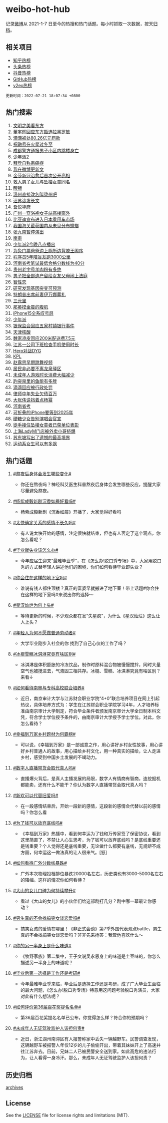 # weibo-hot-hub

记录[微博](https://www.weibo.com)从 2021-1-7 日至今的热搜和热门话题。每小时抓取一次数据，按天[归档](archives)。

## 相关项目

- [知乎热榜](https://github.com/lonnyzhang423/zhihu-hot-hub)
- [头条热榜](https://github.com/lonnyzhang423/toutiao-hot-hub)
- [抖音热榜](https://github.com/lonnyzhang423/douyin-hot-hub)
- [GitHub热榜](https://github.com/lonnyzhang423/github-hot-hub)
- [v2ex热榜](https://github.com/lonnyzhang423/v2ex-hot-hub)


`更新时间：2022-07-21 18:07:34 +0800`

## 热门搜索

1. [文明之美看东方](https://m.weibo.cn/search?containerid=100103type%3D1%26t%3D10%26q%3D%23%E6%96%87%E6%98%8E%E4%B9%8B%E7%BE%8E%E7%9C%8B%E4%B8%9C%E6%96%B9%23&stream_entry_id=51&isnewpage=1&extparam=seat%3D1%26pos%3D0%26cate%3D10103%26filter_type%3Drealtimehot%26dgr%3D0%26c_type%3D51%26display_time%3D1658398052%26pre_seqid%3D165839805238509313309&luicode=10000011&lfid=106003type%253D25%2526t%253D3%2526disable_hot%253D1%2526filter_type%253Drealtimehot)
1. [董宇辉回应东方甄选拉黑罗敏](https://m.weibo.cn/search?containerid=100103type%3D1%26t%3D10%26q%3D%23%E8%91%A3%E5%AE%87%E8%BE%89%E5%9B%9E%E5%BA%94%E4%B8%9C%E6%96%B9%E7%94%84%E9%80%89%E6%8B%89%E9%BB%91%E7%BD%97%E6%95%8F%23&stream_entry_id=31&isnewpage=1&extparam=seat%3D1%26pos%3D0%26realpos%3D1%26flag%3D0%26dgr%3D0%26c_type%3D31%26lcate%3D5001%26filter_type%3Drealtimehot%26cate%3D0%26display_time%3D1658398052%26pre_seqid%3D165839805238509313309&luicode=10000011&lfid=106003type%253D25%2526t%253D3%2526disable_hot%253D1%2526filter_type%253Drealtimehot)
1. [滴滴被处80.26亿元罚款](https://m.weibo.cn/search?containerid=100103type%3D1%26t%3D10%26q%3D%23%E6%BB%B4%E6%BB%B4%E8%A2%AB%E5%A4%8480.26%E4%BA%BF%E5%85%83%E7%BD%9A%E6%AC%BE%23&stream_entry_id=31&isnewpage=1&extparam=seat%3D1%26pos%3D1%26realpos%3D2%26flag%3D16%26dgr%3D0%26c_type%3D31%26lcate%3D5001%26filter_type%3Drealtimehot%26cate%3D0%26display_time%3D1658398052%26pre_seqid%3D165839805238509313309&luicode=10000011&lfid=106003type%253D25%2526t%253D3%2526disable_hot%253D1%2526filter_type%253Drealtimehot)
1. [祝融号在火星过冬至](https://m.weibo.cn/search?containerid=100103type%3D1%26t%3D10%26q%3D%23%E7%A5%9D%E8%9E%8D%E5%8F%B7%E5%9C%A8%E7%81%AB%E6%98%9F%E8%BF%87%E5%86%AC%E8%87%B3%23&stream_entry_id=31&isnewpage=1&extparam=seat%3D1%26pos%3D2%26realpos%3D3%26flag%3D0%26dgr%3D0%26c_type%3D31%26lcate%3D5001%26filter_type%3Drealtimehot%26cate%3D0%26display_time%3D1658398052%26pre_seqid%3D165839805238509313309&luicode=10000011&lfid=106003type%253D25%2526t%253D3%2526disable_hot%253D1%2526filter_type%253Drealtimehot)
1. [成都警方通报男子小区内跳楼身亡](https://m.weibo.cn/search?containerid=100103type%3D1%26t%3D10%26q%3D%23%E6%88%90%E9%83%BD%E8%AD%A6%E6%96%B9%E9%80%9A%E6%8A%A5%E7%94%B7%E5%AD%90%E5%B0%8F%E5%8C%BA%E5%86%85%E8%B7%B3%E6%A5%BC%E8%BA%AB%E4%BA%A1%23&stream_entry_id=31&isnewpage=1&extparam=seat%3D1%26pos%3D3%26realpos%3D4%26flag%3D1%26dgr%3D0%26c_type%3D31%26lcate%3D5001%26filter_type%3Drealtimehot%26cate%3D0%26display_time%3D1658398052%26pre_seqid%3D165839805238509313309&luicode=10000011&lfid=106003type%253D25%2526t%253D3%2526disable_hot%253D1%2526filter_type%253Drealtimehot)
1. [少年派2](https://m.weibo.cn/search?containerid=100103type%3D1%26t%3D10%26q%3D%E5%B0%91%E5%B9%B4%E6%B4%BE2&stream_entry_id=31&isnewpage=1&extparam=seat%3D1%26pos%3D4%26realpos%3D5%26flag%3D0%26dgr%3D0%26c_type%3D31%26lcate%3D5001%26filter_type%3Drealtimehot%26cate%3D0%26display_time%3D1658398052%26pre_seqid%3D165839805238509313309&luicode=10000011&lfid=106003type%253D25%2526t%253D3%2526disable_hot%253D1%2526filter_type%253Drealtimehot)
1. [拜登自称患癌症](https://m.weibo.cn/search?containerid=100103type%3D1%26t%3D10%26q%3D%23%E6%8B%9C%E7%99%BB%E8%87%AA%E7%A7%B0%E6%82%A3%E7%99%8C%E7%97%87%23&stream_entry_id=31&isnewpage=1&extparam=seat%3D1%26pos%3D5%26realpos%3D6%26flag%3D0%26dgr%3D0%26c_type%3D31%26lcate%3D5001%26filter_type%3Drealtimehot%26cate%3D0%26display_time%3D1658398052%26pre_seqid%3D165839805238509313309&luicode=10000011&lfid=106003type%253D25%2526t%253D3%2526disable_hot%253D1%2526filter_type%253Drealtimehot)
1. [我在微博更新文](https://m.weibo.cn/search?containerid=100103type%3D1%26t%3D10%26q%3D%23%E6%88%91%E5%9C%A8%E5%BE%AE%E5%8D%9A%E6%9B%B4%E6%96%B0%E6%96%87%23&stream_entry_id=31&isnewpage=1&extparam=seat%3D1%26pos%3D6%26adid%3D160329%26dgr%3D0%26c_type%3D31%26lcate%3D5001%26filter_type%3Drealtimehot%26cate%3D0%26display_time%3D1658398052%26pre_seqid%3D165839805238509313309&luicode=10000011&lfid=106003type%253D25%2526t%253D3%2526disable_hot%253D1%2526filter_type%253Drealtimehot)
1. [金莎新冠治愈后首次公开亮相](https://m.weibo.cn/search?containerid=100103type%3D1%26t%3D10%26q%3D%23%E9%87%91%E8%8E%8E%E6%96%B0%E5%86%A0%E6%B2%BB%E6%84%88%E5%90%8E%E9%A6%96%E6%AC%A1%E5%85%AC%E5%BC%80%E4%BA%AE%E7%9B%B8%23&stream_entry_id=31&isnewpage=1&extparam=seat%3D1%26pos%3D7%26realpos%3D7%26flag%3D1%26dgr%3D0%26c_type%3D31%26lcate%3D5001%26filter_type%3Drealtimehot%26cate%3D0%26display_time%3D1658398052%26pre_seqid%3D165839805238509313309&luicode=10000011&lfid=106003type%253D25%2526t%253D3%2526disable_hot%253D1%2526filter_type%253Drealtimehot)
1. [救人男子女儿与坠楼女童同名](https://m.weibo.cn/search?containerid=100103type%3D1%26t%3D10%26q%3D%23%E6%95%91%E4%BA%BA%E7%94%B7%E5%AD%90%E5%A5%B3%E5%84%BF%E4%B8%8E%E5%9D%A0%E6%A5%BC%E5%A5%B3%E7%AB%A5%E5%90%8C%E5%90%8D%23&stream_entry_id=31&isnewpage=1&extparam=seat%3D1%26pos%3D8%26realpos%3D8%26flag%3D0%26dgr%3D0%26c_type%3D31%26lcate%3D5001%26filter_type%3Drealtimehot%26cate%3D0%26display_time%3D1658398052%26pre_seqid%3D165839805238509313309&luicode=10000011&lfid=106003type%253D25%2526t%253D3%2526disable_hot%253D1%2526filter_type%253Drealtimehot)
1. [醒狮](https://m.weibo.cn/search?containerid=100103type%3D1%26t%3D10%26q%3D%E9%86%92%E7%8B%AE&stream_entry_id=31&isnewpage=1&extparam=seat%3D1%26pos%3D9%26realpos%3D9%26flag%3D1%26dgr%3D0%26c_type%3D31%26lcate%3D5001%26filter_type%3Drealtimehot%26cate%3D0%26display_time%3D1658398052%26pre_seqid%3D165839805238509313309&luicode=10000011&lfid=106003type%253D25%2526t%253D3%2526disable_hot%253D1%2526filter_type%253Drealtimehot)
1. [温州直接改名叫烫州吧](https://m.weibo.cn/search?containerid=100103type%3D1%26t%3D10%26q%3D%23%E6%B8%A9%E5%B7%9E%E7%9B%B4%E6%8E%A5%E6%94%B9%E5%90%8D%E5%8F%AB%E7%83%AB%E5%B7%9E%E5%90%A7%23&stream_entry_id=31&isnewpage=1&extparam=seat%3D1%26pos%3D10%26realpos%3D10%26flag%3D1%26dgr%3D0%26c_type%3D31%26lcate%3D5001%26filter_type%3Drealtimehot%26cate%3D0%26display_time%3D1658398052%26pre_seqid%3D165839805238509313309&luicode=10000011&lfid=106003type%253D25%2526t%253D3%2526disable_hot%253D1%2526filter_type%253Drealtimehot)
1. [汪苏泷发长文](https://m.weibo.cn/search?containerid=100103type%3D1%26t%3D10%26q%3D%23%E6%B1%AA%E8%8B%8F%E6%B3%B7%E5%8F%91%E9%95%BF%E6%96%87%23&stream_entry_id=31&isnewpage=1&extparam=seat%3D1%26pos%3D11%26realpos%3D11%26flag%3D2%26dgr%3D0%26c_type%3D31%26lcate%3D5001%26filter_type%3Drealtimehot%26cate%3D0%26display_time%3D1658398052%26pre_seqid%3D165839805238509313309&luicode=10000011&lfid=106003type%253D25%2526t%253D3%2526disable_hot%253D1%2526filter_type%253Drealtimehot)
1. [吾悦华府](https://m.weibo.cn/search?containerid=100103type%3D1%26t%3D10%26q%3D%23%E5%90%BE%E6%82%A6%E5%8D%8E%E5%BA%9C%23&stream_entry_id=31&isnewpage=1&extparam=seat%3D1%26pos%3D12%26realpos%3D12%26flag%3D0%26dgr%3D0%26c_type%3D31%26lcate%3D5001%26filter_type%3Drealtimehot%26cate%3D0%26display_time%3D1658398052%26pre_seqid%3D165839805238509313309&luicode=10000011&lfid=106003type%253D25%2526t%253D3%2526disable_hot%253D1%2526filter_type%253Drealtimehot)
1. [广州一穿浴袍女子站高楼窗外](https://m.weibo.cn/search?containerid=100103type%3D1%26t%3D10%26q%3D%23%E5%B9%BF%E5%B7%9E%E4%B8%80%E7%A9%BF%E6%B5%B4%E8%A2%8D%E5%A5%B3%E5%AD%90%E7%AB%99%E9%AB%98%E6%A5%BC%E7%AA%97%E5%A4%96%23&stream_entry_id=31&isnewpage=1&extparam=seat%3D1%26pos%3D13%26realpos%3D13%26flag%3D0%26dgr%3D0%26c_type%3D31%26lcate%3D5001%26filter_type%3Drealtimehot%26cate%3D0%26display_time%3D1658398052%26pre_seqid%3D165839805238509313309&luicode=10000011&lfid=106003type%253D25%2526t%253D3%2526disable_hot%253D1%2526filter_type%253Drealtimehot)
1. [比亚迪宣布进入日本乘用车市场](https://m.weibo.cn/search?containerid=100103type%3D1%26t%3D10%26q%3D%23%E6%AF%94%E4%BA%9A%E8%BF%AA%E5%AE%A3%E5%B8%83%E8%BF%9B%E5%85%A5%E6%97%A5%E6%9C%AC%E4%B9%98%E7%94%A8%E8%BD%A6%E5%B8%82%E5%9C%BA%23&stream_entry_id=31&isnewpage=1&extparam=seat%3D1%26pos%3D14%26realpos%3D14%26flag%3D0%26dgr%3D0%26c_type%3D31%26lcate%3D5001%26filter_type%3Drealtimehot%26cate%3D0%26display_time%3D1658398052%26pre_seqid%3D165839805238509313309&luicode=10000011&lfid=106003type%253D25%2526t%253D3%2526disable_hot%253D1%2526filter_type%253Drealtimehot)
1. [我国海关截获国内从未见分布蟑螂](https://m.weibo.cn/search?containerid=100103type%3D1%26t%3D10%26q%3D%23%E6%88%91%E5%9B%BD%E6%B5%B7%E5%85%B3%E6%88%AA%E8%8E%B7%E5%9B%BD%E5%86%85%E4%BB%8E%E6%9C%AA%E8%A7%81%E5%88%86%E5%B8%83%E8%9F%91%E8%9E%82%23&stream_entry_id=31&isnewpage=1&extparam=seat%3D1%26pos%3D15%26realpos%3D15%26flag%3D0%26dgr%3D0%26c_type%3D31%26lcate%3D5001%26filter_type%3Drealtimehot%26cate%3D0%26display_time%3D1658398052%26pre_seqid%3D165839805238509313309&luicode=10000011&lfid=106003type%253D25%2526t%253D3%2526disable_hot%253D1%2526filter_type%253Drealtimehot)
1. [张九南暂停演出](https://m.weibo.cn/search?containerid=100103type%3D1%26t%3D10%26q%3D%23%E5%BC%A0%E4%B9%9D%E5%8D%97%E6%9A%82%E5%81%9C%E6%BC%94%E5%87%BA%23&stream_entry_id=31&isnewpage=1&extparam=seat%3D1%26pos%3D16%26realpos%3D16%26flag%3D0%26dgr%3D0%26c_type%3D31%26lcate%3D5001%26filter_type%3Drealtimehot%26cate%3D0%26display_time%3D1658398052%26pre_seqid%3D165839805238509313309&luicode=10000011&lfid=106003type%253D25%2526t%253D3%2526disable_hot%253D1%2526filter_type%253Drealtimehot)
1. [南审](https://m.weibo.cn/search?containerid=100103type%3D1%26t%3D10%26q%3D%E5%8D%97%E5%AE%A1&stream_entry_id=31&isnewpage=1&extparam=seat%3D1%26pos%3D17%26realpos%3D17%26flag%3D0%26dgr%3D0%26c_type%3D31%26lcate%3D5001%26filter_type%3Drealtimehot%26cate%3D0%26display_time%3D1658398052%26pre_seqid%3D165839805238509313309&luicode=10000011&lfid=106003type%253D25%2526t%253D3%2526disable_hot%253D1%2526filter_type%253Drealtimehot)
1. [少年派2今晚八点播出](https://m.weibo.cn/search?containerid=100103type%3D1%26t%3D10%26q%3D%23%E5%B0%91%E5%B9%B4%E6%B4%BE2%E4%BB%8A%E6%99%9A%E5%85%AB%E7%82%B9%E6%92%AD%E5%87%BA%23&stream_entry_id=31&isnewpage=1&extparam=seat%3D1%26pos%3D18%26realpos%3D18%26flag%3D0%26dgr%3D0%26c_type%3D31%26lcate%3D5001%26filter_type%3Drealtimehot%26cate%3D0%26display_time%3D1658398052%26pre_seqid%3D165839805238509313309&luicode=10000011&lfid=106003type%253D25%2526t%253D3%2526disable_hot%253D1%2526filter_type%253Drealtimehot)
1. [为免门票爸爸边上厕所边背滕王阁序](https://m.weibo.cn/search?containerid=100103type%3D1%26t%3D10%26q%3D%23%E4%B8%BA%E5%85%8D%E9%97%A8%E7%A5%A8%E7%88%B8%E7%88%B8%E8%BE%B9%E4%B8%8A%E5%8E%95%E6%89%80%E8%BE%B9%E8%83%8C%E6%BB%95%E7%8E%8B%E9%98%81%E5%BA%8F%23&stream_entry_id=31&isnewpage=1&extparam=seat%3D1%26pos%3D19%26realpos%3D19%26flag%3D0%26dgr%3D0%26c_type%3D31%26lcate%3D5001%26filter_type%3Drealtimehot%26cate%3D0%26display_time%3D1658398052%26pre_seqid%3D165839805238509313309&luicode=10000011&lfid=106003type%253D25%2526t%253D3%2526disable_hot%253D1%2526filter_type%253Drealtimehot)
1. [程序员5年陪盲友跑3000公里](https://m.weibo.cn/search?containerid=100103type%3D1%26t%3D10%26q%3D%23%E7%A8%8B%E5%BA%8F%E5%91%985%E5%B9%B4%E9%99%AA%E7%9B%B2%E5%8F%8B%E8%B7%913000%E5%85%AC%E9%87%8C%23&stream_entry_id=31&isnewpage=1&extparam=seat%3D1%26pos%3D20%26realpos%3D20%26flag%3D1%26dgr%3D0%26c_type%3D31%26lcate%3D5001%26filter_type%3Drealtimehot%26cate%3D0%26display_time%3D1658398052%26pre_seqid%3D165839805238509313309&luicode=10000011&lfid=106003type%253D25%2526t%253D3%2526disable_hot%253D1%2526filter_type%253Drealtimehot)
1. [河南省考笔试最低合格分数线为40分](https://m.weibo.cn/search?containerid=100103type%3D1%26t%3D10%26q%3D%23%E6%B2%B3%E5%8D%97%E7%9C%81%E8%80%83%E7%AC%94%E8%AF%95%E6%9C%80%E4%BD%8E%E5%90%88%E6%A0%BC%E5%88%86%E6%95%B0%E7%BA%BF%E4%B8%BA40%E5%88%86%23&stream_entry_id=31&isnewpage=1&extparam=seat%3D1%26pos%3D21%26realpos%3D21%26flag%3D1%26dgr%3D0%26c_type%3D31%26lcate%3D5001%26filter_type%3Drealtimehot%26cate%3D0%26display_time%3D1658398052%26pre_seqid%3D165839805238509313309&luicode=10000011&lfid=106003type%253D25%2526t%253D3%2526disable_hot%253D1%2526filter_type%253Drealtimehot)
1. [贵州老字号羊肉粉有多绝](https://m.weibo.cn/search?containerid=100103type%3D1%26t%3D10%26q%3D%23%E8%B4%B5%E5%B7%9E%E8%80%81%E5%AD%97%E5%8F%B7%E7%BE%8A%E8%82%89%E7%B2%89%E6%9C%89%E5%A4%9A%E7%BB%9D%23&stream_entry_id=31&isnewpage=1&extparam=seat%3D1%26pos%3D22%26realpos%3D22%26flag%3D1%26dgr%3D0%26c_type%3D31%26lcate%3D5001%26filter_type%3Drealtimehot%26cate%3D0%26display_time%3D1658398052%26pre_seqid%3D165839805238509313309&luicode=10000011&lfid=106003type%253D25%2526t%253D3%2526disable_hot%253D1%2526filter_type%253Drealtimehot)
1. [男子把全部遗产留给女友父母闹上法庭](https://m.weibo.cn/search?containerid=100103type%3D1%26t%3D10%26q%3D%23%E7%94%B7%E5%AD%90%E6%8A%8A%E5%85%A8%E9%83%A8%E9%81%97%E4%BA%A7%E7%95%99%E7%BB%99%E5%A5%B3%E5%8F%8B%E7%88%B6%E6%AF%8D%E9%97%B9%E4%B8%8A%E6%B3%95%E5%BA%AD%23&stream_entry_id=31&isnewpage=1&extparam=seat%3D1%26pos%3D23%26realpos%3D23%26flag%3D0%26dgr%3D0%26c_type%3D31%26lcate%3D5001%26filter_type%3Drealtimehot%26cate%3D0%26display_time%3D1658398052%26pre_seqid%3D165839805238509313309&luicode=10000011&lfid=106003type%253D25%2526t%253D3%2526disable_hot%253D1%2526filter_type%253Drealtimehot)
1. [智性恋](https://m.weibo.cn/search?containerid=100103type%3D1%26t%3D10%26q%3D%23%E6%99%BA%E6%80%A7%E6%81%8B%23&stream_entry_id=31&isnewpage=1&extparam=seat%3D1%26pos%3D24%26realpos%3D24%26flag%3D0%26dgr%3D0%26c_type%3D31%26lcate%3D5001%26filter_type%3Drealtimehot%26cate%3D0%26display_time%3D1658398052%26pre_seqid%3D165839805238509313309&luicode=10000011&lfid=106003type%253D25%2526t%253D3%2526disable_hot%253D1%2526filter_type%253Drealtimehot)
1. [研究发现基因突变可预测](https://m.weibo.cn/search?containerid=100103type%3D1%26t%3D10%26q%3D%23%E7%A0%94%E7%A9%B6%E5%8F%91%E7%8E%B0%E5%9F%BA%E5%9B%A0%E7%AA%81%E5%8F%98%E5%8F%AF%E9%A2%84%E6%B5%8B%23&stream_entry_id=31&isnewpage=1&extparam=seat%3D1%26pos%3D25%26realpos%3D25%26flag%3D1%26dgr%3D0%26c_type%3D31%26lcate%3D5001%26filter_type%3Drealtimehot%26cate%3D0%26display_time%3D1658398052%26pre_seqid%3D165839805238509313309&luicode=10000011&lfid=106003type%253D25%2526t%253D3%2526disable_hot%253D1%2526filter_type%253Drealtimehot)
1. [特朗普出席前妻伊万娜葬礼](https://m.weibo.cn/search?containerid=100103type%3D1%26t%3D10%26q%3D%23%E7%89%B9%E6%9C%97%E6%99%AE%E5%87%BA%E5%B8%AD%E5%89%8D%E5%A6%BB%E4%BC%8A%E4%B8%87%E5%A8%9C%E8%91%AC%E7%A4%BC%23&stream_entry_id=31&isnewpage=1&extparam=seat%3D1%26pos%3D26%26realpos%3D26%26flag%3D0%26dgr%3D0%26c_type%3D31%26lcate%3D5001%26filter_type%3Drealtimehot%26cate%3D0%26display_time%3D1658398052%26pre_seqid%3D165839805238509313309&luicode=10000011&lfid=106003type%253D25%2526t%253D3%2526disable_hot%253D1%2526filter_type%253Drealtimehot)
1. [三元里](https://m.weibo.cn/search?containerid=100103type%3D1%26t%3D10%26q%3D%E4%B8%89%E5%85%83%E9%87%8C&stream_entry_id=31&isnewpage=1&extparam=seat%3D1%26pos%3D27%26realpos%3D27%26flag%3D1%26dgr%3D0%26c_type%3D31%26lcate%3D5001%26filter_type%3Drealtimehot%26cate%3D0%26display_time%3D1658398052%26pre_seqid%3D165839805238509313309&luicode=10000011&lfid=106003type%253D25%2526t%253D3%2526disable_hot%253D1%2526filter_type%253Drealtimehot)
1. [那英摸金晨的腹肌](https://m.weibo.cn/search?containerid=100103type%3D1%26t%3D10%26q%3D%23%E9%82%A3%E8%8B%B1%E6%91%B8%E9%87%91%E6%99%A8%E7%9A%84%E8%85%B9%E8%82%8C%23&stream_entry_id=31&isnewpage=1&extparam=seat%3D1%26pos%3D28%26realpos%3D28%26flag%3D0%26dgr%3D0%26c_type%3D31%26lcate%3D5001%26filter_type%3Drealtimehot%26cate%3D0%26display_time%3D1658398052%26pre_seqid%3D165839805238509313309&luicode=10000011&lfid=106003type%253D25%2526t%253D3%2526disable_hot%253D1%2526filter_type%253Drealtimehot)
1. [iPhone15全系叹号屏](https://m.weibo.cn/search?containerid=100103type%3D1%26t%3D10%26q%3D%23iPhone15%E5%85%A8%E7%B3%BB%E5%8F%B9%E5%8F%B7%E5%B1%8F%23&stream_entry_id=31&isnewpage=1&extparam=seat%3D1%26pos%3D29%26realpos%3D29%26flag%3D0%26dgr%3D0%26c_type%3D31%26lcate%3D5001%26filter_type%3Drealtimehot%26cate%3D0%26display_time%3D1658398052%26pre_seqid%3D165839805238509313309&luicode=10000011&lfid=106003type%253D25%2526t%253D3%2526disable_hot%253D1%2526filter_type%253Drealtimehot)
1. [少年派](https://m.weibo.cn/search?containerid=100103type%3D1%26t%3D10%26q%3D%E5%B0%91%E5%B9%B4%E6%B4%BE&stream_entry_id=31&isnewpage=1&extparam=seat%3D1%26pos%3D30%26realpos%3D30%26flag%3D0%26dgr%3D0%26c_type%3D31%26lcate%3D5001%26filter_type%3Drealtimehot%26cate%3D0%26display_time%3D1658398052%26pre_seqid%3D165839805238509313309&luicode=10000011&lfid=106003type%253D25%2526t%253D3%2526disable_hot%253D1%2526filter_type%253Drealtimehot)
1. [银保监会回应五家村镇银行事件](https://m.weibo.cn/search?containerid=100103type%3D1%26t%3D10%26q%3D%23%E9%93%B6%E4%BF%9D%E7%9B%91%E4%BC%9A%E5%9B%9E%E5%BA%94%E4%BA%94%E5%AE%B6%E6%9D%91%E9%95%87%E9%93%B6%E8%A1%8C%E4%BA%8B%E4%BB%B6%23&stream_entry_id=31&isnewpage=1&extparam=seat%3D1%26pos%3D31%26realpos%3D31%26flag%3D1%26dgr%3D0%26c_type%3D31%26lcate%3D5001%26filter_type%3Drealtimehot%26cate%3D0%26display_time%3D1658398052%26pre_seqid%3D165839805238509313309&luicode=10000011&lfid=106003type%253D25%2526t%253D3%2526disable_hot%253D1%2526filter_type%253Drealtimehot)
1. [天津核酸](https://m.weibo.cn/search?containerid=100103type%3D1%26t%3D10%26q%3D%E5%A4%A9%E6%B4%A5%E6%A0%B8%E9%85%B8&stream_entry_id=31&isnewpage=1&extparam=seat%3D1%26pos%3D32%26realpos%3D32%26flag%3D1%26dgr%3D0%26c_type%3D31%26lcate%3D5001%26filter_type%3Drealtimehot%26cate%3D0%26display_time%3D1658398052%26pre_seqid%3D165839805238509313309&luicode=10000011&lfid=106003type%253D25%2526t%253D3%2526disable_hot%253D1%2526filter_type%253Drealtimehot)
1. [魏家凉皮回应200米配送费7.5元](https://m.weibo.cn/search?containerid=100103type%3D1%26t%3D10%26q%3D%23%E9%AD%8F%E5%AE%B6%E5%87%89%E7%9A%AE%E5%9B%9E%E5%BA%94200%E7%B1%B3%E9%85%8D%E9%80%81%E8%B4%B97.5%E5%85%83%23&stream_entry_id=31&isnewpage=1&extparam=seat%3D1%26pos%3D33%26realpos%3D33%26flag%3D0%26dgr%3D0%26c_type%3D31%26lcate%3D5001%26filter_type%3Drealtimehot%26cate%3D0%26display_time%3D1658398052%26pre_seqid%3D165839805238509313309&luicode=10000011&lfid=106003type%253D25%2526t%253D3%2526disable_hot%253D1%2526filter_type%253Drealtimehot)
1. [江苏一公司下班检查手机使用时长](https://m.weibo.cn/search?containerid=100103type%3D1%26t%3D10%26q%3D%23%E6%B1%9F%E8%8B%8F%E4%B8%80%E5%85%AC%E5%8F%B8%E4%B8%8B%E7%8F%AD%E6%A3%80%E6%9F%A5%E6%89%8B%E6%9C%BA%E4%BD%BF%E7%94%A8%E6%97%B6%E9%95%BF%23&stream_entry_id=31&isnewpage=1&extparam=seat%3D1%26pos%3D34%26realpos%3D34%26flag%3D0%26dgr%3D0%26c_type%3D31%26lcate%3D5001%26filter_type%3Drealtimehot%26cate%3D0%26display_time%3D1658398052%26pre_seqid%3D165839805238509313309&luicode=10000011&lfid=106003type%253D25%2526t%253D3%2526disable_hot%253D1%2526filter_type%253Drealtimehot)
1. [Hero对战DYG](http://m.weibo.cn/c/wbox?&id=j84w2uenjc&roomid=8410&q=%23Hero%E5%AF%B9%E6%88%98DYG%23&extparam=seat%3D1%26pos%3D35%26realpos%3D35%26flag%3D1%26dgr%3D0%26c_type%3D31%26lcate%3D5001%26filter_type%3Drealtimehot%26cate%3D0%26display_time%3D1658398052%26pre_seqid%3D165839805238509313309&luicode=10000011&lfid=106003type%253D25%2526t%253D3%2526disable_hot%253D1%2526filter_type%253Drealtimehot)
1. [KPL](https://m.weibo.cn/search?containerid=100103type%3D1%26t%3D10%26q%3DKPL&stream_entry_id=31&isnewpage=1&extparam=seat%3D1%26pos%3D36%26realpos%3D36%26flag%3D1%26dgr%3D0%26c_type%3D31%26lcate%3D5001%26filter_type%3Drealtimehot%26cate%3D0%26display_time%3D1658398052%26pre_seqid%3D165839805238509313309&luicode=10000011&lfid=106003type%253D25%2526t%253D3%2526disable_hot%253D1%2526filter_type%253Drealtimehot)
1. [赵露思早期跳舞视频](https://m.weibo.cn/search?containerid=100103type%3D1%26t%3D10%26q%3D%23%E8%B5%B5%E9%9C%B2%E6%80%9D%E6%97%A9%E6%9C%9F%E8%B7%B3%E8%88%9E%E8%A7%86%E9%A2%91%23&stream_entry_id=31&isnewpage=1&extparam=seat%3D1%26pos%3D37%26realpos%3D37%26flag%3D1%26dgr%3D0%26c_type%3D31%26lcate%3D5001%26filter_type%3Drealtimehot%26cate%3D0%26display_time%3D1658398052%26pre_seqid%3D165839805238509313309&luicode=10000011&lfid=106003type%253D25%2526t%253D3%2526disable_hot%253D1%2526filter_type%253Drealtimehot)
1. [居民非必要不离龙泉驿区](https://m.weibo.cn/search?containerid=100103type%3D1%26t%3D10%26q%3D%23%E5%B1%85%E6%B0%91%E9%9D%9E%E5%BF%85%E8%A6%81%E4%B8%8D%E7%A6%BB%E9%BE%99%E6%B3%89%E9%A9%BF%E5%8C%BA%23&stream_entry_id=31&isnewpage=1&extparam=seat%3D1%26pos%3D38%26realpos%3D38%26flag%3D0%26dgr%3D0%26c_type%3D31%26lcate%3D5001%26filter_type%3Drealtimehot%26cate%3D0%26display_time%3D1658398052%26pre_seqid%3D165839805238509313309&luicode=10000011&lfid=106003type%253D25%2526t%253D3%2526disable_hot%253D1%2526filter_type%253Drealtimehot)
1. [未成年人游戏时长消费大幅减少](https://m.weibo.cn/search?containerid=100103type%3D1%26t%3D10%26q%3D%23%E6%9C%AA%E6%88%90%E5%B9%B4%E4%BA%BA%E6%B8%B8%E6%88%8F%E6%97%B6%E9%95%BF%E6%B6%88%E8%B4%B9%E5%A4%A7%E5%B9%85%E5%87%8F%E5%B0%91%23&stream_entry_id=31&isnewpage=1&extparam=seat%3D1%26pos%3D39%26realpos%3D39%26flag%3D1%26dgr%3D0%26c_type%3D31%26lcate%3D5001%26filter_type%3Drealtimehot%26cate%3D0%26display_time%3D1658398052%26pre_seqid%3D165839805238509313309&luicode=10000011&lfid=106003type%253D25%2526t%253D3%2526disable_hot%253D1%2526filter_type%253Drealtimehot)
1. [趵突泉里的鱼能有多胖](https://m.weibo.cn/search?containerid=100103type%3D1%26t%3D10%26q%3D%23%E8%B6%B5%E7%AA%81%E6%B3%89%E9%87%8C%E7%9A%84%E9%B1%BC%E8%83%BD%E6%9C%89%E5%A4%9A%E8%83%96%23&stream_entry_id=31&isnewpage=1&extparam=seat%3D1%26pos%3D40%26realpos%3D40%26flag%3D0%26dgr%3D0%26c_type%3D31%26lcate%3D5001%26filter_type%3Drealtimehot%26cate%3D0%26display_time%3D1658398052%26pre_seqid%3D165839805238509313309&luicode=10000011&lfid=106003type%253D25%2526t%253D3%2526disable_hot%253D1%2526filter_type%253Drealtimehot)
1. [滴滴回应被行政处罚](https://m.weibo.cn/search?containerid=100103type%3D1%26t%3D10%26q%3D%23%E6%BB%B4%E6%BB%B4%E5%9B%9E%E5%BA%94%E8%A2%AB%E8%A1%8C%E6%94%BF%E5%A4%84%E7%BD%9A%23&stream_entry_id=31&isnewpage=1&extparam=seat%3D1%26pos%3D41%26realpos%3D41%26flag%3D0%26dgr%3D0%26c_type%3D31%26lcate%3D5001%26filter_type%3Drealtimehot%26cate%3D0%26display_time%3D1658398052%26pre_seqid%3D165839805238509313309&luicode=10000011&lfid=106003type%253D25%2526t%253D3%2526disable_hot%253D1%2526filter_type%253Drealtimehot)
1. [律师中年失业欠债百万](https://m.weibo.cn/search?containerid=100103type%3D1%26t%3D10%26q%3D%23%E5%BE%8B%E5%B8%88%E4%B8%AD%E5%B9%B4%E5%A4%B1%E4%B8%9A%E6%AC%A0%E5%80%BA%E7%99%BE%E4%B8%87%23&stream_entry_id=31&isnewpage=1&extparam=seat%3D1%26pos%3D42%26realpos%3D42%26flag%3D0%26dgr%3D0%26c_type%3D31%26lcate%3D5001%26filter_type%3Drealtimehot%26cate%3D0%26display_time%3D1658398052%26pre_seqid%3D165839805238509313309&luicode=10000011&lfid=106003type%253D25%2526t%253D3%2526disable_hot%253D1%2526filter_type%253Drealtimehot)
1. [大张伟说挡着点杨幂](https://m.weibo.cn/search?containerid=100103type%3D1%26t%3D10%26q%3D%23%E5%A4%A7%E5%BC%A0%E4%BC%9F%E8%AF%B4%E6%8C%A1%E7%9D%80%E7%82%B9%E6%9D%A8%E5%B9%82%23&stream_entry_id=31&isnewpage=1&extparam=seat%3D1%26pos%3D43%26realpos%3D43%26flag%3D0%26dgr%3D0%26c_type%3D31%26lcate%3D5001%26filter_type%3Drealtimehot%26cate%3D0%26display_time%3D1658398052%26pre_seqid%3D165839805238509313309&luicode=10000011&lfid=106003type%253D25%2526t%253D3%2526disable_hot%253D1%2526filter_type%253Drealtimehot)
1. [河南省考](https://m.weibo.cn/search?containerid=100103type%3D1%26t%3D10%26q%3D%E6%B2%B3%E5%8D%97%E7%9C%81%E8%80%83&stream_entry_id=31&isnewpage=1&extparam=seat%3D1%26pos%3D44%26realpos%3D44%26flag%3D0%26dgr%3D0%26c_type%3D31%26lcate%3D5001%26filter_type%3Drealtimehot%26cate%3D0%26display_time%3D1658398052%26pre_seqid%3D165839805238509313309&luicode=10000011&lfid=106003type%253D25%2526t%253D3%2526disable_hot%253D1%2526filter_type%253Drealtimehot)
1. [可折叠的iPhone要等到2025年](https://m.weibo.cn/search?containerid=100103type%3D1%26t%3D10%26q%3D%23%E5%8F%AF%E6%8A%98%E5%8F%A0%E7%9A%84iPhone%E8%A6%81%E7%AD%89%E5%88%B02025%E5%B9%B4%23&stream_entry_id=31&isnewpage=1&extparam=seat%3D1%26pos%3D45%26realpos%3D45%26flag%3D0%26dgr%3D0%26c_type%3D31%26lcate%3D5001%26filter_type%3Drealtimehot%26cate%3D0%26display_time%3D1658398052%26pre_seqid%3D165839805238509313309&luicode=10000011&lfid=106003type%253D25%2526t%253D3%2526disable_hot%253D1%2526filter_type%253Drealtimehot)
1. [硬糖少女告别演唱会官宣](https://m.weibo.cn/search?containerid=100103type%3D1%26t%3D10%26q%3D%23%E7%A1%AC%E7%B3%96%E5%B0%91%E5%A5%B3%E5%91%8A%E5%88%AB%E6%BC%94%E5%94%B1%E4%BC%9A%E5%AE%98%E5%AE%A3%23&stream_entry_id=31&isnewpage=1&extparam=seat%3D1%26pos%3D46%26realpos%3D46%26flag%3D1%26dgr%3D0%26c_type%3D31%26lcate%3D5001%26filter_type%3Drealtimehot%26cate%3D0%26display_time%3D1658398052%26pre_seqid%3D165839805238509313309&luicode=10000011&lfid=106003type%253D25%2526t%253D3%2526disable_hot%253D1%2526filter_type%253Drealtimehot)
1. [徒手接住坠楼女童者已获单位表彰](https://m.weibo.cn/search?containerid=100103type%3D1%26t%3D10%26q%3D%23%E5%BE%92%E6%89%8B%E6%8E%A5%E4%BD%8F%E5%9D%A0%E6%A5%BC%E5%A5%B3%E7%AB%A5%E8%80%85%E5%B7%B2%E8%8E%B7%E5%8D%95%E4%BD%8D%E8%A1%A8%E5%BD%B0%23&stream_entry_id=31&isnewpage=1&extparam=seat%3D1%26pos%3D47%26realpos%3D47%26flag%3D1%26dgr%3D0%26c_type%3D31%26lcate%3D5001%26filter_type%3Drealtimehot%26cate%3D0%26display_time%3D1658398052%26pre_seqid%3D165839805238509313309&luicode=10000011&lfid=106003type%253D25%2526t%253D3%2526disable_hot%253D1%2526filter_type%253Drealtimehot)
1. [上海LadyM门店被外卖小哥挤爆](https://m.weibo.cn/search?containerid=100103type%3D1%26t%3D10%26q%3D%23%E4%B8%8A%E6%B5%B7LadyM%E9%97%A8%E5%BA%97%E8%A2%AB%E5%A4%96%E5%8D%96%E5%B0%8F%E5%93%A5%E6%8C%A4%E7%88%86%23&stream_entry_id=31&isnewpage=1&extparam=seat%3D1%26pos%3D48%26realpos%3D48%26flag%3D1%26dgr%3D0%26c_type%3D31%26lcate%3D5001%26filter_type%3Drealtimehot%26cate%3D0%26display_time%3D1658398052%26pre_seqid%3D165839805238509313309&luicode=10000011&lfid=106003type%253D25%2526t%253D3%2526disable_hot%253D1%2526filter_type%253Drealtimehot)
1. [苏东坡写出了遗憾的最高境界](https://m.weibo.cn/search?containerid=100103type%3D1%26t%3D10%26q%3D%23%E8%8B%8F%E4%B8%9C%E5%9D%A1%E5%86%99%E5%87%BA%E4%BA%86%E9%81%97%E6%86%BE%E7%9A%84%E6%9C%80%E9%AB%98%E5%A2%83%E7%95%8C%23&stream_entry_id=31&isnewpage=1&extparam=seat%3D1%26pos%3D49%26realpos%3D49%26flag%3D1%26dgr%3D0%26c_type%3D31%26lcate%3D5001%26filter_type%3Drealtimehot%26cate%3D0%26display_time%3D1658398052%26pre_seqid%3D165839805238509313309&luicode=10000011&lfid=106003type%253D25%2526t%253D3%2526disable_hot%253D1%2526filter_type%253Drealtimehot)
1. [运动系女生可以有多飒](https://m.weibo.cn/search?containerid=100103type%3D1%26t%3D10%26q%3D%23%E8%BF%90%E5%8A%A8%E7%B3%BB%E5%A5%B3%E7%94%9F%E5%8F%AF%E4%BB%A5%E6%9C%89%E5%A4%9A%E9%A3%92%23&stream_entry_id=31&isnewpage=1&extparam=seat%3D1%26pos%3D50%26realpos%3D50%26flag%3D0%26dgr%3D0%26c_type%3D31%26lcate%3D5001%26filter_type%3Drealtimehot%26cate%3D0%26display_time%3D1658398052%26pre_seqid%3D165839805238509313309&luicode=10000011&lfid=106003type%253D25%2526t%253D3%2526disable_hot%253D1%2526filter_type%253Drealtimehot)

## 热门话题

1. [#熬夜后身体会发生哪些变化#](https://m.weibo.cn/search?containerid=231522type%3D1%26t%3D10%26q%3D%23%E7%86%AC%E5%A4%9C%E5%90%8E%E8%BA%AB%E4%BD%93%E4%BC%9A%E5%8F%91%E7%94%9F%E5%93%AA%E4%BA%9B%E5%8F%98%E5%8C%96%23&stream_entry_id=128&isnewpage=1&extparam=seat%3D1%26pos%3D1-0-0%26lcate%3D5004%26cate%3D5004%26unitid%3D1658386585296%26dgr%3D0%26c_type%3D128%26display_time%3D1658398053%26pre_seqid%3D165839791237701471469&luicode=10000011&lfid=231648_-_4)
    - 你还在熬夜吗？神经科艾医生科普熬夜后身体会发生哪些反应，提醒大家尽量避免熬夜。

1. [#杨紫成毅新剧沉香如屑好看吗#](https://m.weibo.cn/search?containerid=231522type%3D1%26t%3D10%26q%3D%23%E6%9D%A8%E7%B4%AB%E6%88%90%E6%AF%85%E6%96%B0%E5%89%A7%E6%B2%89%E9%A6%99%E5%A6%82%E5%B1%91%E5%A5%BD%E7%9C%8B%E5%90%97%23&stream_entry_id=128&isnewpage=1&extparam=seat%3D1%26pos%3D1-0-1%26lcate%3D5004%26cate%3D5004%26unitid%3D1658313092470%26dgr%3D0%26c_type%3D128%26display_time%3D1658398053%26pre_seqid%3D165839791237701471469&luicode=10000011&lfid=231648_-_4)
    - 杨紫成毅新剧《沉香如屑》开播了，大家觉得好看吗 ​

1. [#太快确定关系的感情不长久吗#](https://m.weibo.cn/search?containerid=231522type%3D1%26t%3D10%26q%3D%23%E5%A4%AA%E5%BF%AB%E7%A1%AE%E5%AE%9A%E5%85%B3%E7%B3%BB%E7%9A%84%E6%84%9F%E6%83%85%E4%B8%8D%E9%95%BF%E4%B9%85%E5%90%97%23&stream_entry_id=128&isnewpage=1&extparam=seat%3D1%26pos%3D1-0-2%26lcate%3D5004%26cate%3D5004%26unitid%3D1658243201971%26dgr%3D0%26c_type%3D128%26display_time%3D1658398053%26pre_seqid%3D165839791237701471469&luicode=10000011&lfid=231648_-_4)
    - 有人说太快开始的感情，注定很快就结束，但也有人否定了这个观点，你怎么看呢？

1. [#毕业就失业该怎么办#](https://m.weibo.cn/search?containerid=231522type%3D1%26t%3D10%26q%3D%23%E6%AF%95%E4%B8%9A%E5%B0%B1%E5%A4%B1%E4%B8%9A%E8%AF%A5%E6%80%8E%E4%B9%88%E5%8A%9E%23&stream_entry_id=128&isnewpage=1&extparam=seat%3D1%26pos%3D1-0-3%26lcate%3D5004%26cate%3D5004%26unitid%3D1658323596985%26dgr%3D0%26c_type%3D128%26display_time%3D1658398053%26pre_seqid%3D165839791237701471469&luicode=10000011&lfid=231648_-_4)
    - 今年应届生迎来“最难毕业季”，在《怎么办!脱口秀专场》中，大家用脱口秀的方式替年轻人讲述他们的困境，你们如何看待毕业即失业？

1. [#你会住在这样的地下室吗#](https://m.weibo.cn/search?containerid=231522type%3D1%26t%3D10%26q%3D%23%E4%BD%A0%E4%BC%9A%E4%BD%8F%E5%9C%A8%E8%BF%99%E6%A0%B7%E7%9A%84%E5%9C%B0%E4%B8%8B%E5%AE%A4%E5%90%97%23&stream_entry_id=128&isnewpage=1&extparam=seat%3D1%26pos%3D1-0-4%26lcate%3D5004%26cate%3D5004%26unitid%3D1658377300600%26dgr%3D0%26c_type%3D128%26display_time%3D1658398053%26pre_seqid%3D165839791237701471469&luicode=10000011&lfid=231648_-_4)
    - 谁说有钱人都住顶楼？真正的富婆早就搬进了地下室！带上话题#你会住在这样的地下室吗#来说出你的选择～

1. [#星汉灿烂为何上头#](https://m.weibo.cn/search?containerid=231522type%3D1%26t%3D10%26q%3D%23%E6%98%9F%E6%B1%89%E7%81%BF%E7%83%82%E4%B8%BA%E4%BD%95%E4%B8%8A%E5%A4%B4%23&stream_entry_id=128&isnewpage=1&extparam=seat%3D1%26pos%3D1-0-5%26lcate%3D5004%26cate%3D5004%26unitid%3D1658376402873%26dgr%3D0%26c_type%3D128%26display_time%3D1658398053%26pre_seqid%3D165839791237701471469&luicode=10000011&lfid=231648_-_4)
    - 等待更新的时候，不少观众都在发“失星疯”，为什么《星汉灿烂》这么让人上头？

1. [#年轻人为何不愿做普通劳动者#](https://m.weibo.cn/search?containerid=231522type%3D1%26t%3D10%26q%3D%23%E5%B9%B4%E8%BD%BB%E4%BA%BA%E4%B8%BA%E4%BD%95%E4%B8%8D%E6%84%BF%E5%81%9A%E6%99%AE%E9%80%9A%E5%8A%B3%E5%8A%A8%E8%80%85%23&stream_entry_id=128&isnewpage=1&extparam=seat%3D1%26pos%3D1-0-6%26lcate%3D5004%26cate%3D5004%26unitid%3D1658290894206%26dgr%3D0%26c_type%3D128%26display_time%3D1658398053%26pre_seqid%3D165839791237701471469&luicode=10000011&lfid=231648_-_4)
    - 大学毕业刚步入社会的你 找到了自己心仪的工作了吗？

1. [#冰棍雪糕冰淇淋究竟有啥区别#](https://m.weibo.cn/search?containerid=231522type%3D1%26t%3D10%26q%3D%23%E5%86%B0%E6%A3%8D%E9%9B%AA%E7%B3%95%E5%86%B0%E6%B7%87%E6%B7%8B%E7%A9%B6%E7%AB%9F%E6%9C%89%E5%95%A5%E5%8C%BA%E5%88%AB%23&stream_entry_id=128&isnewpage=1&extparam=seat%3D1%26pos%3D1-0-7%26lcate%3D5004%26cate%3D5004%26unitid%3D1658385096466%26dgr%3D0%26c_type%3D128%26display_time%3D1658398053%26pre_seqid%3D165839791237701471469&luicode=10000011&lfid=231648_-_4)
    - 冰淇淋是体积膨胀的冷冻饮品，制作时原料混合物被慢慢搅拌，同时大量空气也被搅进去，气液固三相共存。冰棍、雪糕、冰淇淋究竟有啥区别？来看↓

1. [#如何看待南审与专科高校联合培养#](https://m.weibo.cn/search?containerid=231522type%3D1%26t%3D10%26q%3D%23%E5%A6%82%E4%BD%95%E7%9C%8B%E5%BE%85%E5%8D%97%E5%AE%A1%E4%B8%8E%E4%B8%93%E7%A7%91%E9%AB%98%E6%A0%A1%E8%81%94%E5%90%88%E5%9F%B9%E5%85%BB%23&stream_entry_id=128&isnewpage=1&extparam=seat%3D1%26pos%3D1-0-8%26lcate%3D5004%26cate%3D5004%26unitid%3D1658393186804%26dgr%3D0%26c_type%3D128%26display_time%3D1658398053%26pre_seqid%3D165839791237701471469&luicode=10000011&lfid=231648_-_4)
    - 近日，南京审计大学与江苏财会职业学院“4+0”联合培养项目在网上引起热议，具体培养方式为：学生在江苏财会职业学院学习4年，人才培养标准由南京审计大学制定，符合毕业条件者颁发南京审计大学全日制本科文凭，符合学士学位授予条件的，由南京审计大学授予学士学位。对此，你怎么看待？

1. [#幸福到万家乡村题材为何霸榜#](https://m.weibo.cn/search?containerid=231522type%3D1%26t%3D10%26q%3D%23%E5%B9%B8%E7%A6%8F%E5%88%B0%E4%B8%87%E5%AE%B6%E4%B9%A1%E6%9D%91%E9%A2%98%E6%9D%90%E4%B8%BA%E4%BD%95%E9%9C%B8%E6%A6%9C%23&stream_entry_id=128&isnewpage=1&extparam=seat%3D1%26pos%3D1-0-9%26lcate%3D5004%26cate%3D5004%26unitid%3D1658391681033%26dgr%3D0%26c_type%3D128%26display_time%3D1658398053%26pre_seqid%3D165839791237701471469&luicode=10000011&lfid=231648_-_4)
    - 可以说，《幸福到万家》是一部诚意之作，用心讲好乡村女性故事，用心讲好乡村普通人的故事，用心描绘乡村文化，用一种真实的描绘，让人走进乡村，感受到中国乡土发展的不竭动力。

1. [#数字人直播带货会取代真人吗#](https://m.weibo.cn/search?containerid=231522type%3D1%26t%3D10%26q%3D%23%E6%95%B0%E5%AD%97%E4%BA%BA%E7%9B%B4%E6%92%AD%E5%B8%A6%E8%B4%A7%E4%BC%9A%E5%8F%96%E4%BB%A3%E7%9C%9F%E4%BA%BA%E5%90%97%23&stream_entry_id=128&isnewpage=1&extparam=seat%3D1%26pos%3D1-0-10%26lcate%3D5004%26cate%3D5004%26unitid%3D1658320894404%26dgr%3D0%26c_type%3D128%26display_time%3D1658398053%26pre_seqid%3D165839791237701471469&luicode=10000011&lfid=231648_-_4)
    - 直播爆火背后，是真人主播发展的局限，数字人有情商有智商，连挖掘机都能卖，还有什么不能干？你认为数字人直播带货会取代真人吗？

1. [#新欢可以代替旧爱吗#](https://m.weibo.cn/search?containerid=231522type%3D1%26t%3D10%26q%3D%23%E6%96%B0%E6%AC%A2%E5%8F%AF%E4%BB%A5%E4%BB%A3%E6%9B%BF%E6%97%A7%E7%88%B1%E5%90%97%23&stream_entry_id=128&isnewpage=1&extparam=seat%3D1%26pos%3D1-0-11%26lcate%3D5004%26cate%3D5004%26unitid%3Dm1658397920%26dgr%3D0%26c_type%3D128%26display_time%3D1658398053%26pre_seqid%3D165839791237701471469&luicode=10000011&lfid=231648_-_4)
    - 在一段感情结束后，开始一段新的感情，这段新的感情会代替以前的感情吗？你怎么看

1. [#为了钱可以放弃底线吗#](https://m.weibo.cn/search?containerid=231522type%3D1%26t%3D10%26q%3D%23%E4%B8%BA%E4%BA%86%E9%92%B1%E5%8F%AF%E4%BB%A5%E6%94%BE%E5%BC%83%E5%BA%95%E7%BA%BF%E5%90%97%23&stream_entry_id=128&isnewpage=1&extparam=seat%3D1%26pos%3D1-0-12%26lcate%3D5004%26cate%3D5004%26unitid%3Dm1658397916%26dgr%3D0%26c_type%3D128%26display_time%3D1658398053%26pre_seqid%3D165839791237701471469&luicode=10000011&lfid=231648_-_4)
    - 《幸福到万家》热播中，看到何幸运为了钱和万传家签了保密协议，看到这里简直了，不禁让人心生思考，为了钱可以放弃底线吗？是底线重要还是钱重要？个人觉得还是底线重要，无论做什么都要有底线，无规矩不成方圆，何幸运这一做法真的让人很来气。[怒]

1. [#如何看待广外分数线暴跌#](https://m.weibo.cn/search?containerid=231522type%3D1%26t%3D10%26q%3D%23%E5%A6%82%E4%BD%95%E7%9C%8B%E5%BE%85%E5%B9%BF%E5%A4%96%E5%88%86%E6%95%B0%E7%BA%BF%E6%9A%B4%E8%B7%8C%23&stream_entry_id=128&isnewpage=1&extparam=seat%3D1%26pos%3D1-0-13%26lcate%3D5004%26cate%3D5004%26unitid%3Dm1658397929%26dgr%3D0%26c_type%3D128%26display_time%3D1658398053%26pre_seqid%3D165839791237701471469&luicode=10000011&lfid=231648_-_4)
    - 广外本次物理投档排位暴跌20000名左右，历史类也有3000-5000名左右的降幅。这样的情况你如何看待？

1. [#大山的女儿口碑为何持续攀升#](https://m.weibo.cn/search?containerid=231522type%3D1%26t%3D10%26q%3D%23%E5%A4%A7%E5%B1%B1%E7%9A%84%E5%A5%B3%E5%84%BF%E5%8F%A3%E7%A2%91%E4%B8%BA%E4%BD%95%E6%8C%81%E7%BB%AD%E6%94%80%E5%8D%87%23&stream_entry_id=128&isnewpage=1&extparam=seat%3D1%26pos%3D1-0-14%26lcate%3D5004%26cate%3D5004%26unitid%3D1658231183272%26dgr%3D0%26c_type%3D128%26display_time%3D1658398053%26pre_seqid%3D165839791237701471469&luicode=10000011&lfid=231648_-_4)
    - 看过《大山的女儿》的小伙伴们给这部剧打几分？剧中哪一幕最让你感动？

1. [#男生真的不会找搞笑女谈恋爱吗#](https://m.weibo.cn/search?containerid=231522type%3D1%26t%3D10%26q%3D%23%E7%94%B7%E7%94%9F%E7%9C%9F%E7%9A%84%E4%B8%8D%E4%BC%9A%E6%89%BE%E6%90%9E%E7%AC%91%E5%A5%B3%E8%B0%88%E6%81%8B%E7%88%B1%E5%90%97%23&stream_entry_id=128&isnewpage=1&extparam=seat%3D1%26pos%3D1-0-15%26lcate%3D5004%26cate%3D5004%26unitid%3Dm1658397909%26dgr%3D0%26c_type%3D128%26display_time%3D1658398053%26pre_seqid%3D165839791237701471469&luicode=10000011&lfid=231648_-_4)
    - 搞笑女孩的爱情在哪里！《非正式会谈》第7季外国代表观点battle，男生真的不会找搞笑女谈恋爱吗？非非先来抢答：我管他喜欢什么～

1. [#你的另一半身上是什么味道#](https://m.weibo.cn/search?containerid=231522type%3D1%26t%3D10%26q%3D%23%E4%BD%A0%E7%9A%84%E5%8F%A6%E4%B8%80%E5%8D%8A%E8%BA%AB%E4%B8%8A%E6%98%AF%E4%BB%80%E4%B9%88%E5%91%B3%E9%81%93%23&stream_entry_id=128&isnewpage=1&extparam=seat%3D1%26pos%3D1-0-16%26lcate%3D5004%26cate%3D5004%26unitid%3D1658355368529%26dgr%3D0%26c_type%3D128%26display_time%3D1658398053%26pre_seqid%3D165839791237701471469&luicode=10000011&lfid=231648_-_4)
    - 《牧野家族》第二集中，王子文说吴永恩身上的味道是土豆味的，你怎么描述另一半身上的味道呢？

1. [#毕业后第一选择是工作还是考研#](https://m.weibo.cn/search?containerid=231522type%3D1%26t%3D10%26q%3D%23%E6%AF%95%E4%B8%9A%E5%90%8E%E7%AC%AC%E4%B8%80%E9%80%89%E6%8B%A9%E6%98%AF%E5%B7%A5%E4%BD%9C%E8%BF%98%E6%98%AF%E8%80%83%E7%A0%94%23&stream_entry_id=128&isnewpage=1&extparam=seat%3D1%26pos%3D1-0-17%26lcate%3D5004%26cate%3D5004%26unitid%3D1658237185351%26dgr%3D0%26c_type%3D128%26display_time%3D1658398053%26pre_seqid%3D165839791237701471469&luicode=10000011&lfid=231648_-_4)
    - 今年最难毕业季来临，毕业后是选择工作还是考研，成了广大毕业生面临的最大问题，《怎么办!脱口秀专场》特意用这问题考验脱口秀演员，大家对此有什么想法呢？

1. [#如何评价第36届百花奖提名名单#](https://m.weibo.cn/search?containerid=231522type%3D1%26t%3D10%26q%3D%23%E5%A6%82%E4%BD%95%E8%AF%84%E4%BB%B7%E7%AC%AC36%E5%B1%8A%E7%99%BE%E8%8A%B1%E5%A5%96%E6%8F%90%E5%90%8D%E5%90%8D%E5%8D%95%23&stream_entry_id=128&isnewpage=1&extparam=seat%3D1%26pos%3D1-0-18%26lcate%3D5004%26cate%3D5004%26unitid%3D1658375504605%26dgr%3D0%26c_type%3D128%26display_time%3D1658398053%26pre_seqid%3D165839791237701471469&luicode=10000011&lfid=231648_-_4)
    - 第36届百花奖提名名单已公布，你觉得怎么样？符合你的预期吗？

1. [#未成年人无证驾驶监护人该担何责#](https://m.weibo.cn/search?containerid=231522type%3D1%26t%3D10%26q%3D%23%E6%9C%AA%E6%88%90%E5%B9%B4%E4%BA%BA%E6%97%A0%E8%AF%81%E9%A9%BE%E9%A9%B6%E7%9B%91%E6%8A%A4%E4%BA%BA%E8%AF%A5%E6%8B%85%E4%BD%95%E8%B4%A3%23&stream_entry_id=128&isnewpage=1&extparam=seat%3D1%26pos%3D1-0-19%26lcate%3D5004%26cate%3D5004%26unitid%3D1658308300067%26dgr%3D0%26c_type%3D128%26display_time%3D1658398053%26pre_seqid%3D165839791237701471469&luicode=10000011&lfid=231648_-_4)
    - 近日，浙江湖州南浔区有人报警称家中丢失一辆越野车。民警调查发现，这辆越野车被报警人年仅12岁的儿子偷偷开出，带着其妹妹开上了高速并往江苏奔去。目前，兄妹二人已被民警安全送到家。如此高危的违法行为，让人看得一身冷汗。那么，未成年人无证驾驶监护人该担何责？


## 历史归档

[archives](archives)

## License

See the [LICENSE](LICENSE) file for license rights and limitations (MIT).
